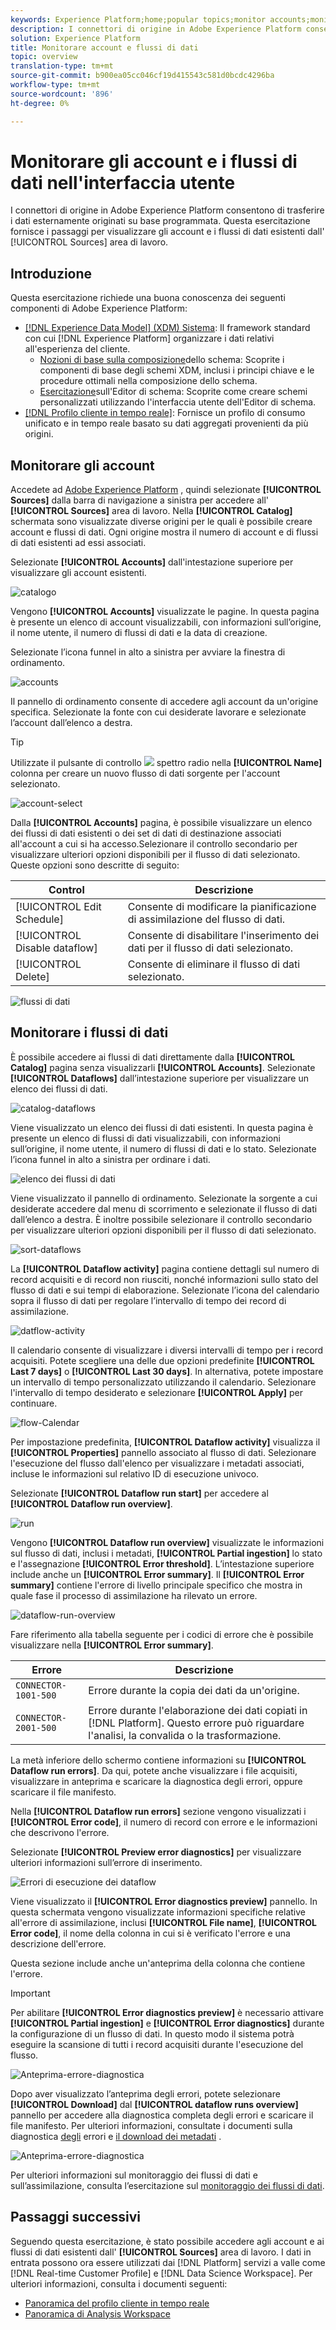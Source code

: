 ```yaml
---
keywords: Experience Platform;home;popular topics;monitor accounts;monitor dataflows;data flows
description: I connettori di origine in Adobe Experience Platform consentono di trasferire i dati esternamente originati su base programmata. Questa esercitazione fornisce i passaggi per visualizzare gli account e i flussi di dati esistenti dall'area di lavoro Origini.
solution: Experience Platform
title: Monitorare account e flussi di dati
topic: overview
translation-type: tm+mt
source-git-commit: b900ea05cc046cf19d415543c581d0bcdc4296ba
workflow-type: tm+mt
source-wordcount: '896'
ht-degree: 0%

---
```



# Monitorare gli account e i flussi di dati nell&#39;interfaccia utente

I connettori di origine in Adobe Experience Platform consentono di trasferire i dati esternamente originati su base programmata. Questa esercitazione fornisce i passaggi per visualizzare gli account e i flussi di dati esistenti dall&#39; [!UICONTROL Sources] area di lavoro.

## Introduzione

Questa esercitazione richiede una buona conoscenza dei seguenti componenti di Adobe Experience Platform:

- [[!DNL Experience Data Model] (XDM) Sistema](../../../xdm/home.md): Il framework standard con cui [!DNL Experience Platform] organizzare i dati relativi all&#39;esperienza del cliente.
   - [Nozioni di base sulla composizione](../../../xdm/schema/composition.md)dello schema: Scoprite i componenti di base degli schemi XDM, inclusi i principi chiave e le procedure ottimali nella composizione dello schema.
   - [Esercitazione](../../../xdm/tutorials/create-schema-ui.md)sull&#39;Editor di schema: Scoprite come creare schemi personalizzati utilizzando l&#39;interfaccia utente dell&#39;Editor di schema.
- [[!DNL Profilo cliente in tempo reale]](../../../profile/home.md): Fornisce un profilo di consumo unificato e in tempo reale basato su dati aggregati provenienti da più origini.

## Monitorare gli account

Accedete ad [Adobe Experience Platform](https://platform.adobe.com) , quindi selezionate **[!UICONTROL Sources]** dalla barra di navigazione a sinistra per accedere all&#39; **[!UICONTROL Sources]** area di lavoro. Nella **[!UICONTROL Catalog]** schermata sono visualizzate diverse origini per le quali è possibile creare account e flussi di dati. Ogni origine mostra il numero di account e di flussi di dati esistenti ad essi associati.

Selezionate **[!UICONTROL Accounts]** dall&#39;intestazione superiore per visualizzare gli account esistenti.

![catalogo](../../images/tutorials/monitor/catalog-accounts.png)

Vengono **[!UICONTROL Accounts]** visualizzate le pagine. In questa pagina è presente un elenco di account visualizzabili, con informazioni sull’origine, il nome utente, il numero di flussi di dati e la data di creazione.

Selezionate l’icona funnel in alto a sinistra per avviare la finestra di ordinamento.

![accounts](../../images/tutorials/monitor/accounts-list.png)

Il pannello di ordinamento consente di accedere agli account da un&#39;origine specifica. Selezionate la fonte con cui desiderate lavorare e selezionate l’account dall’elenco a destra.

>[!TIP]
>
> Utilizzate il pulsante di controllo ![](../../images/tutorials/monitor/spectrum-control.png) spettro radio nella **[!UICONTROL Name]** colonna per creare un nuovo flusso di dati sorgente per l&#39;account selezionato.

![account-select](../../images/tutorials/monitor/accounts-sort.png)

Dalla **[!UICONTROL Accounts]** pagina, è possibile visualizzare un elenco dei flussi di dati esistenti o dei set di dati di destinazione associati all&#39;account a cui si ha accesso.Selezionare il controllo secondario per visualizzare ulteriori opzioni disponibili per il flusso di dati selezionato. Queste opzioni sono descritte di seguito:

| Control | Descrizione |
| ------- | ----------- |
| [!UICONTROL Edit Schedule] | Consente di modificare la pianificazione di assimilazione del flusso di dati. |
| [!UICONTROL Disable dataflow] | Consente di disabilitare l&#39;inserimento dei dati per il flusso di dati selezionato. |
| [!UICONTROL Delete] | Consente di eliminare il flusso di dati selezionato. |

![flussi di dati](../../images/tutorials/monitor/dataflows.png)

## Monitorare i flussi di dati

È possibile accedere ai flussi di dati direttamente dalla **[!UICONTROL Catalog]** pagina senza visualizzarli **[!UICONTROL Accounts]**. Selezionate **[!UICONTROL Dataflows]** dall’intestazione superiore per visualizzare un elenco dei flussi di dati.

![catalog-dataflows](../../images/tutorials/monitor/catalog-dataflows.png)

Viene visualizzato un elenco dei flussi di dati esistenti. In questa pagina è presente un elenco di flussi di dati visualizzabili, con informazioni sull’origine, il nome utente, il numero di flussi di dati e lo stato. Selezionate l’icona funnel in alto a sinistra per ordinare i dati.

![elenco dei flussi di dati](../../images/tutorials/monitor/dataflows-list.png)

Viene visualizzato il pannello di ordinamento. Selezionate la sorgente a cui desiderate accedere dal menu di scorrimento e selezionate il flusso di dati dall’elenco a destra. È inoltre possibile selezionare il controllo secondario per visualizzare ulteriori opzioni disponibili per il flusso di dati selezionato.

![sort-dataflows](../../images/tutorials/monitor/dataflows-sort.png)

La **[!UICONTROL Dataflow activity]** pagina contiene dettagli sul numero di record acquisiti e di record non riusciti, nonché informazioni sullo stato del flusso di dati e sui tempi di elaborazione. Selezionate l’icona del calendario sopra il flusso di dati per regolare l’intervallo di tempo dei record di assimilazione.

![datflow-activity](../../images/tutorials/monitor/dataflow-activity.png)

Il calendario consente di visualizzare i diversi intervalli di tempo per i record acquisiti. Potete scegliere una delle due opzioni predefinite **[!UICONTROL Last 7 days]** o **[!UICONTROL Last 30 days]**. In alternativa, potete impostare un intervallo di tempo personalizzato utilizzando il calendario. Selezionare l&#39;intervallo di tempo desiderato e selezionare **[!UICONTROL Apply]** per continuare.

![flow-Calendar](../../images/tutorials/monitor/flow-calendar.png)

Per impostazione predefinita, **[!UICONTROL Dataflow activity]** visualizza il **[!UICONTROL Properties]** pannello associato al flusso di dati. Selezionare l&#39;esecuzione del flusso dall&#39;elenco per visualizzare i metadati associati, incluse le informazioni sul relativo ID di esecuzione univoco.

Selezionate **[!UICONTROL Dataflow run start]** per accedere al **[!UICONTROL Dataflow run overview]**.

![run](../../images/tutorials/monitor/run-metadata.png)

Vengono **[!UICONTROL Dataflow run overview]** visualizzate le informazioni sul flusso di dati, inclusi i metadati, **[!UICONTROL Partial ingestion]** lo stato e l&#39;assegnazione **[!UICONTROL Error threshold]**. L’intestazione superiore include anche un **[!UICONTROL Error summary]**. Il **[!UICONTROL Error summary]** contiene l&#39;errore di livello principale specifico che mostra in quale fase il processo di assimilazione ha rilevato un errore.

![dataflow-run-overview](../../images/tutorials/monitor/dataflow-run-overview.png)

Fare riferimento alla tabella seguente per i codici di errore che è possibile visualizzare nella **[!UICONTROL Error summary]**.

| Errore | Descrizione |
| ---------- | ----------- |
| `CONNECTOR-1001-500` | Errore durante la copia dei dati da un&#39;origine. |
| `CONNECTOR-2001-500` | Errore durante l&#39;elaborazione dei dati copiati in [!DNL Platform]. Questo errore può riguardare l&#39;analisi, la convalida o la trasformazione. |

La metà inferiore dello schermo contiene informazioni su **[!UICONTROL Dataflow run errors]**. Da qui, potete anche visualizzare i file acquisiti, visualizzare in anteprima e scaricare la diagnostica degli errori, oppure scaricare il file manifesto.

Nella **[!UICONTROL Dataflow run errors]** sezione vengono visualizzati i **[!UICONTROL Error code]**, il numero di record con errore e le informazioni che descrivono l&#39;errore.

Selezionate **[!UICONTROL Preview error diagnostics]** per visualizzare ulteriori informazioni sull’errore di inserimento.

![Errori di esecuzione dei dataflow](../../images/tutorials/monitor/dataflow-run-errors.png)

Viene visualizzato il **[!UICONTROL Error diagnostics preview]** pannello. In questa schermata vengono visualizzate informazioni specifiche relative all&#39;errore di assimilazione, inclusi **[!UICONTROL File name]**, **[!UICONTROL Error code]**, il nome della colonna in cui si è verificato l&#39;errore e una descrizione dell&#39;errore.

Questa sezione include anche un&#39;anteprima della colonna che contiene l&#39;errore.

>[!IMPORTANT]
>
>Per abilitare **[!UICONTROL Error diagnostics preview]** è necessario attivare **[!UICONTROL Partial ingestion]** e **[!UICONTROL Error diagnostics]** durante la configurazione di un flusso di dati. In questo modo il sistema potrà eseguire la scansione di tutti i record acquisiti durante l&#39;esecuzione del flusso.

![Anteprima-errore-diagnostica](../../images/tutorials/monitor/preview-error-diagnostics.png)

Dopo aver visualizzato l’anteprima degli errori, potete selezionare **[!UICONTROL Download]** dal **[!UICONTROL dataflow runs overview]** pannello per accedere alla diagnostica completa degli errori e scaricare il file manifesto. Per ulteriori informazioni, consultate i documenti sulla diagnostica [degli](../../../ingestion/batch-ingestion/partial.md#retrieve-errors) errori e [il download dei metadati](../../../ingestion/batch-ingestion/partial.md#download-metadata) .

![Anteprima-errore-diagnostica](../../images/tutorials/monitor/download.png)

Per ulteriori informazioni sul monitoraggio dei flussi di dati e sull’assimilazione, consulta l’esercitazione sul [monitoraggio dei flussi di dati](../../../ingestion/quality/monitor-data-flows.md).

## Passaggi successivi

Seguendo questa esercitazione, è stato possibile accedere agli account e ai flussi di dati esistenti dall&#39; **[!UICONTROL Sources]** area di lavoro. I dati in entrata possono ora essere utilizzati dai [!DNL Platform] servizi a valle come [!DNL Real-time Customer Profile] e [!DNL Data Science Workspace]. Per ulteriori informazioni, consulta i documenti seguenti:

- [Panoramica del profilo cliente in tempo reale](../../../profile/home.md)
- [Panoramica di Analysis Workspace](../../../data-science-workspace/home.md)
